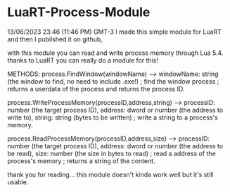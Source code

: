 # LuaRT-Process-Module
13/06/2023 23:46 (11:46 PM) GMT-3
I made this simple module for LuaRT and then I pubilshed it on github,

with this module you can read and write process memory through Lua 5.4.
thanks to LuaRT you can really do a module for this!

METHODS:
process.FindWindow(windowName) --> windowName: string (the window to find, no need to include .exe!)
; find the window process
; returns a userdata of the process and returns the process ID.

process.WriteProcessMemory(processID,address,string) --> processID: number (the target process ID), address: dword or number (the address to write to), string: string (bytes to be written)
; write a string to a process's memory.

process.ReadProcessMemory(processID,address,size) --> processID: number (the target process ID), address: dword or number (the address to be read), size: number (the size in bytes to read)
; read a address of the process's memory
; returns a string of the content.

thank you for reading... this module doesn't kinda work well but it's still usable.
